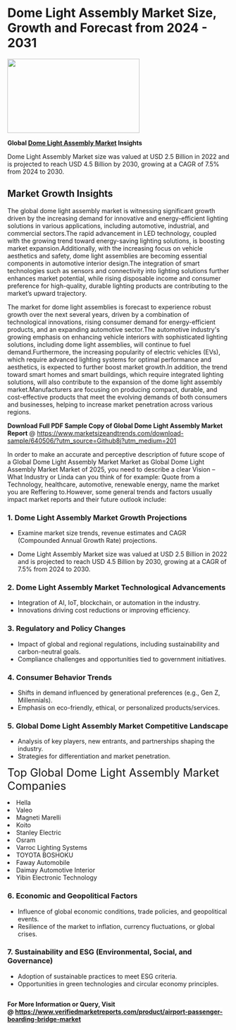 <H1>Dome Light Assembly Market Size, Growth and Forecast from 2024 - 2031</H1><img class="aligncenter size-medium wp-image-584254" src="https://thirdeyenews.in/wp-content/uploads/2024/09/Global-Market-Research-300x168.jpeg" alt="" width="300" height="168" /><p><strong>Global&nbsp;<a href="https://www.marketsizeandtrends.com/download-sample/640506/?utm_source=Github8j?utm_medium=201">Dome Light Assembly Market</a> Insights</strong></p><p>Dome Light Assembly Market size was valued at USD 2.5 Billion in 2022 and is projected to reach USD 4.5 Billion by 2030, growing at a CAGR of 7.5% from 2024 to 2030.</p><p><h2>Market Growth Insights</h2> <p>The global dome light assembly market is witnessing significant growth driven by the increasing demand for innovative and energy-efficient lighting solutions in various applications, including automotive, industrial, and commercial sectors.The rapid advancement in LED technology, coupled with the growing trend toward energy-saving lighting solutions, is boosting market expansion.Additionally, with the increasing focus on vehicle aesthetics and safety, dome light assemblies are becoming essential components in automotive interior design.The integration of smart technologies such as sensors and connectivity into lighting solutions further enhances market potential, while rising disposable income and consumer preference for high-quality, durable lighting products are contributing to the market’s upward trajectory.</p> <p>The market for dome light assemblies is forecast to experience robust growth over the next several years, driven by a combination of technological innovations, rising consumer demand for energy-efficient products, and an expanding automotive sector.The automotive industry's growing emphasis on enhancing vehicle interiors with sophisticated lighting solutions, including dome light assemblies, will continue to fuel demand.Furthermore, the increasing popularity of electric vehicles (EVs), which require advanced lighting systems for optimal performance and aesthetics, is expected to further boost market growth.In addition, the trend toward smart homes and smart buildings, which require integrated lighting solutions, will also contribute to the expansion of the dome light assembly market.Manufacturers are focusing on producing compact, durable, and cost-effective products that meet the evolving demands of both consumers and businesses, helping to increase market penetration across various regions.<p><span class=""><strong>Download Full PDF Sample Copy of Global Dome Light Assembly Market Report</strong> @ <a href="https://www.marketsizeandtrends.com/download-sample/640506/?utm_source=Github8j?utm_medium=201" target="_blank">https://www.marketsizeandtrends.com/download-sample/640506/?utm_source=Github8j?utm_medium=201</a></span></p><p>In order to make an accurate and perceptive description of future scope of a Global&nbsp;Dome Light Assembly Market Market as Global&nbsp;Dome Light Assembly Market Market of 2025, you need to describe a clear Vision &ndash; What Industry or Linda can you think of for example: Quote from a Technology, healthcare, automotive, renewable energy, name the market you are Reffering to.However, some general trends and factors usually impact market reports and their future outlook include:</p><h3>1.&nbsp;<strong>Dome Light Assembly Market Growth Projections</strong></h3><ul><li>Examine market size trends, revenue estimates and CAGR (Compounded Annual Growth Rate) projections.</li><li><p>Dome Light Assembly Market size was valued at USD 2.5 Billion in 2022 and is projected to reach USD 4.5 Billion by 2030, growing at a CAGR of 7.5% from 2024 to 2030.</p></li></ul><h3>2.&nbsp;<strong>Dome Light Assembly Market Technological Advancements</strong></h3><ul><li>Integration of AI, IoT, blockchain, or automation in the industry.</li><li>Innovations driving cost reductions or improving efficiency.</li></ul><h3>3.&nbsp;<strong>Regulatory and Policy Changes</strong></h3><ul><li>Impact of global and regional regulations, including sustainability and carbon-neutral goals.</li><li>Compliance challenges and opportunities tied to government initiatives.</li></ul><h3>4.&nbsp;<strong>Consumer Behavior Trends</strong></h3><ul><li>Shifts in demand influenced by generational preferences (e.g., Gen Z, Millennials).</li><li>Emphasis on eco-friendly, ethical, or personalized products/services.</li></ul><h3>5.&nbsp;<strong>Global Dome Light Assembly Market Competitive Landscape</strong></h3><ul><li>Analysis of key players, new entrants, and partnerships shaping the industry.</li><li>Strategies for differentiation and market penetration.</li></ul><p data-pm-slice="1 1 []"><span style="color: inherit; font-family: inherit; font-size: 25px;">Top Global Dome Light Assembly Market Companies</span></p><div class="" data-test-id=""><p><li>Hella</li><li> Valeo</li><li> Magneti Marelli</li><li> Koito</li><li> Stanley Electric</li><li> Osram</li><li> Varroc Lighting Systems</li><li> TOYOTA BOSHOKU</li><li> Faway Automobile</li><li> Daimay Automotive Interior</li><li> Yibin Electronic Technology</li></p></div><h3>6.&nbsp;<strong>Economic and Geopolitical Factors</strong></h3><ul><li>Influence of global economic conditions, trade policies, and geopolitical events.</li><li>Resilience of the market to inflation, currency fluctuations, or global crises.</li></ul><h3>7.&nbsp;<strong>Sustainability and ESG (Environmental, Social, and Governance)</strong></h3><ul><li>Adoption of sustainable practices to meet ESG criteria.</li><li>Opportunities in green technologies and circular economy principles.</li></ul><h2><strong style="font-size: 14px;">For More Information or Query, Visit @&nbsp;</strong><a style="background-color: #ffffff; font-size: 14px;" href="https://www.marketsizeandtrends.com/report/dome-light-assembly-market/" target="_blank">https://www.verifiedmarketreports.com/product/airport-passenger-boarding-bridge-market</a></h2>